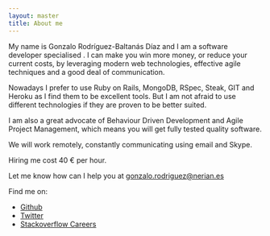```yaml
---
layout: master
title: About me
---
```


My name is Gonzalo Rodríguez-Baltanás Díaz and I am a software developer specialised . I can make you win more money, or reduce your current costs, by leveraging modern web technologies, effective agile techniques and a good deal of communication.

Nowadays I prefer to use Ruby on Rails, MongoDB, RSpec, Steak, GIT and Heroku as I find them to be excellent tools. But I am not afraid to use different technologies if they are proven to be better suited.

I am also a great advocate of Behaviour Driven Development and Agile Project Management, which means you will get fully tested quality software.

We will work remotely, constantly communicating using email and Skype.

Hiring me cost 40 € per hour.

Let me know how can I help you at <a href="mailto:gonzalo.rodriguez@nerian.es">gonzalo.rodriguez@nerian.es</a>

Find me on:

* [Github](https://github.com/Nerian)
* [Twitter](http://twitter.com/iCodeErgoExist)
* [Stackoverflow Careers](http://careers.stackoverflow.com/nerian)